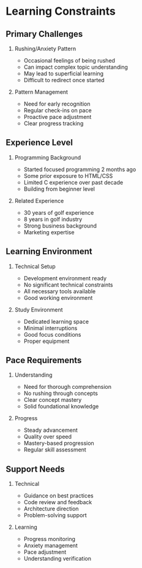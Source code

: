 # Learning Constraints

## Primary Challenges
1. Rushing/Anxiety Pattern
   - Occasional feelings of being rushed
   - Can impact complex topic understanding
   - May lead to superficial learning
   - Difficult to redirect once started

2. Pattern Management
   - Need for early recognition
   - Regular check-ins on pace
   - Proactive pace adjustment
   - Clear progress tracking

## Experience Level
1. Programming Background
   - Started focused programming 2 months ago
   - Some prior exposure to HTML/CSS
   - Limited C experience over past decade
   - Building from beginner level

2. Related Experience
   - 30 years of golf experience
   - 8 years in golf industry
   - Strong business background
   - Marketing expertise

## Learning Environment
1. Technical Setup
   - Development environment ready
   - No significant technical constraints
   - All necessary tools available
   - Good working environment

2. Study Environment
   - Dedicated learning space
   - Minimal interruptions
   - Good focus conditions
   - Proper equipment

## Pace Requirements
1. Understanding
   - Need for thorough comprehension
   - No rushing through concepts
   - Clear concept mastery
   - Solid foundational knowledge

2. Progress
   - Steady advancement
   - Quality over speed
   - Mastery-based progression
   - Regular skill assessment

## Support Needs
1. Technical
   - Guidance on best practices
   - Code review and feedback
   - Architecture direction
   - Problem-solving support

2. Learning
   - Progress monitoring
   - Anxiety management
   - Pace adjustment
   - Understanding verification